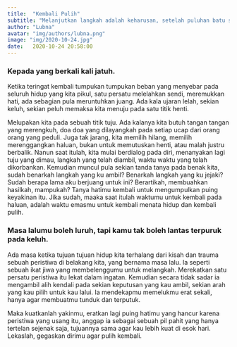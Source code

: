 ```yaml
---
title:  "Kembali Pulih"
subtitle: "Melanjutkan langkah adalah keharusan, setelah puluhan batu sandungan menghadang di hadapan"
author: "Lubna"
avatar: "img/authors/lubna.png"
image: "img/2020-10-24.jpg"
date:   2020-10-24 20:58:00
---
```


### Kepada yang berkali kali jatuh.
Ketika teringat kembali tumpukan tumpukan beban yang menyebar pada seluruh hidup yang kita pikul, satu persatu melelahkan sendi, meremukkan hati, ada sebagian pula meruntuhkan juang. Ada kala ujaran lelah, sekian keluh, sekian peluh memaksa kita menuju pada satu titik henti.

Melupakan kita pada sebuah titik tuju. Ada kalanya kita butuh tangan tangan yang merengkuh, doa doa yang dilayangkah pada setiap ucap dari orang orang yang peduli. Juga tak jarang, kita memilih hilang, memilih merenggangkan haluan, bukan untuk memutuskan henti, atau malah justru berbalik.
Nanun saat itulah, kita mulai berdialog pada diri, menanyakan lagi tuju yang dimau, langkah yang telah diambil, waktu waktu yang telah dikorbankan. Kemudian muncul pula sekian tanda tanya pada benak kita, sudah benarkah langkah yang ku ambil?
Benarkah langkah yang ku jejaki? Sudah berapa lama aku berjuang untuk ini? Berartikah, membuahkan hasilkah, mampukah? Tanya hatimu kembali untuk mengumpulkan puing keyakinan itu.
Jika sudah, maaka saat itulah waktumu untuk kembali pada haluan, adalah waktu emasmu untuk kembali menata hidup dan kembali pulih.

### Masa lalumu boleh luruh, tapi kamu tak boleh lantas terpuruk pada keluh.
Ada masa ketika tujuan tujuan hidup kita terhalang dari kisah dan trauma sebuah peristiwa di belakang kita, yang bernama masa lalu. Ia seperti sebuah ikat jiwa yang membelenggumu untuk melangkah. Merekatkan satu persatu peristiwa itu lekat dalam ingatan.
Kemudian secara tidak sadar ia mengambil alih kendali pada sekian keputusan yang kau ambil, sekian arah yang kau pilih untuk kau lalui. Ia mendekapmu memelukmu erat sekali, hanya agar membuatmu tunduk dan terputuk.

Maka kuatkanlah yakinmu, eratkan lagi puing hatimu yang hancur karena peristiwa yang usang itu, anggap ia sebagai sebuah pil pahit yang hanya tertelan sejenak saja, tujuannya sama agar kau lebih kuat di esok hari.
Lekaslah, gegaskan dirimu agar pulih kembali.
